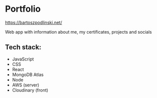 # Portfolio
https://bartoszpodlinski.net/

Web app with information about me, my certificates, projects and socials

## Tech stack:
- JavaScript
- CSS
- React
- MongoDB Atlas
- Node
- AWS (server)
- Cloudinary (front)
